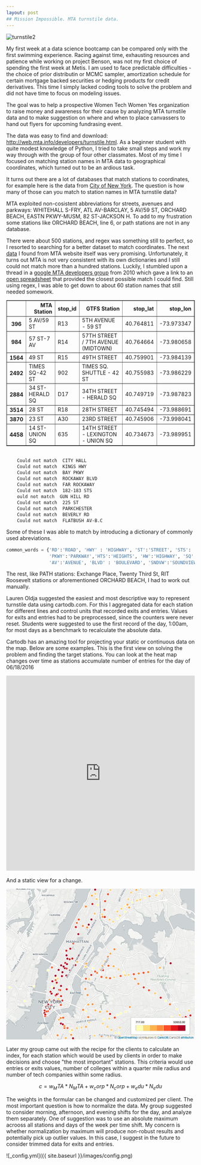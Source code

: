 ```yaml
---
layout: post
## Mission Impossible. MTA turnstile data.
---
```

![turnstile2](https://farm8.staticflickr.com/7541/15217776574_846f1afdc4_b.jpg)

My first week at a data science bootcamp can be compared only with the first swimming experience. Racing against time, exhausting resources and patience while working on project Benson, was not my first choice of spending the first week at Metis. I am used to face predictable difficulties  - the choice of prior distributin or MCMC sampler, amortization schedule for certain mortgage backed securities or hedging products for credit derivatives. This time I simply lacked coding tools to solve the problem and did not have time to focus on modeling issues.

The goal was to help a prospective Women Tech Women Yes organization to raise money and awareness for their cause by analyzing MTA turnstile data and to make suggestion on where and when to place canvassers to hand out flyers for upcoming fundrasing event.

The data was easy to find and download: http://web.mta.info/developers/turnstile.html. As a beginner student with quite modest knowledge of Python, I tried to take small steps and work my way through with the group of four other classmates. Most of my time I focused on matching station names in MTA data to geographical coordinates, which turned out to be an ardious task.

It turns out there are a lot of databases that match stations to coordinates, for example here is the data from [City of New York](https://data.cityofnewyork.us/Transportation/Subway-Entrances/drex-xx56). The question is how many of those can you match to station names in MTA turnstile data? 

MTA exploited non-cosistent abbreviations for streets, avenues and parkways: WHITEHALL S-FRY, ATL AV-BARCLAY, 5 AV/59 ST, ORCHARD BEACH, EASTN PKWY-MUSM, 82 ST-JACKSON H. To add to my frustration some stations like ORCHARD BEACH, line 6, or path stations are not in any database.

There were about 500 stations, and regex was something still to perfect, so I resorted to searching for a better dataset to match coordinates. The next [data]([http://web.mta.info/developers/sbwy_entrance.html) I found from MTA website itself was very promising. Unfortunately, it turns out MTA is not very consistent with its own dictionaries and I still could not match more than a hundred stations. Luckily, I stumbled upon a thread in a [google MTA developers group](https://groups.google.com/forum/#!topic/mtadeveloperresources/rUnkyRQDN3s) from 2010 which gave a link to an [open spreadsheet](https://docs.google.com/spreadsheets/d/10sz0xWODQ02Kemx6ovS0NLQ_gA0YV9YQtdD7uiCcyjI/edit?hl=en&authkey=CMTzrvwE#gid=4) that provided the closest possible match I could find. Still using regex, I was able to get down to about 60 station names that still needed somework.

<div>
<table border="1" class="dataframe">
  <thead>
    <tr style="text-align: right;">
      <th></th>
      <th>MTA Station</th>
      <th>stop_id</th>
      <th>GTFS Station</th>
      <th>stop_lat</th>
      <th>stop_lon</th>
    </tr>
  </thead>
  <tbody>
    <tr>
      <th>396</th>
      <td>5 AV/59 ST</td>
      <td>R13</td>
      <td>5TH AVENUE - 59 ST</td>
      <td>40.764811</td>
      <td>-73.973347</td>
    </tr>
    <tr>
      <th>984</th>
      <td>57 ST-7 AV</td>
      <td>R14</td>
      <td>57TH STREET / 7TH AVENUE (MIDTOWN)</td>
      <td>40.764664</td>
      <td>-73.980658</td>
    </tr>
    <tr>
      <th>1564</th>
      <td>49 ST</td>
      <td>R15</td>
      <td>49TH STREET</td>
      <td>40.759901</td>
      <td>-73.984139</td>
    </tr>
    <tr>
      <th>2492</th>
      <td>TIMES SQ-42 ST</td>
      <td>902</td>
      <td>TIMES  SQ. SHUTTLE - 42 ST</td>
      <td>40.755983</td>
      <td>-73.986229</td>
    </tr>
    <tr>
      <th>2884</th>
      <td>34 ST-HERALD SQ</td>
      <td>D17</td>
      <td>34TH STREET - HERALD SQ</td>
      <td>40.749719</td>
      <td>-73.987823</td>
    </tr>
    <tr>
      <th>3514</th>
      <td>28 ST</td>
      <td>R18</td>
      <td>28TH STREET</td>
      <td>40.745494</td>
      <td>-73.988691</td>
    </tr>
    <tr>
      <th>3870</th>
      <td>23 ST</td>
      <td>A30</td>
      <td>23RD STREET</td>
      <td>40.745906</td>
      <td>-73.998041</td>
    </tr>
    <tr>
      <th>4458</th>
      <td>14 ST-UNION SQ</td>
      <td>635</td>
      <td>14TH STREET - LEXINGTON - UNION SQ</td>
      <td>40.734673</td>
      <td>-73.989951</td>
    </tr>
  </tbody>
</table>
</div>


```

    Could not match  CITY HALL
    Could not match  KINGS HWY
    Could not match  BAY PKWY
    Could not match  ROCKAWAY BLVD
    Could not match  FAR ROCKAWAY
    Could not match  182-183 STS
    ould not match  GUN HILL RD
    Could not match  225 ST
    Could not match  PARKCHESTER
    Could not match  BEVERLY RD
    Could not match  FLATBUSH AV-B.C

```

Some of these I was able to match by introducing a dictionary of commonly used abreviations.

```python
common_words = {'RD':'ROAD', 'HWY' : 'HIGHWAY', 'ST':'STREET', 'STS': ' STREET',
                'PKWY':'PARKWAY','HTS':'HEIGHTS', 'HW':'HIGHWAY', 'SQ':'SQUARE', 
                'AV':'AVENUE', 'BLVD' : 'BOULEVARD', 'SNDVW':'SOUNDVIEW', 'B.C':'BROOKLYN COLLEGE'}

```

The rest, like PATH stations: Exchange Place, Twenty Third St, RIT Roosevelt stations or aforementioned ORCHARD BEACH, I had to work out manually.


Lauren Oldja suggested the easiest and most descriptive way to represent turnstile data using cartodb.com. For this I aggregated data for each station for different lines and control units that recorded exits and entries. Values for exits and entries had to be preprocessed, since the counters were never reset. Students were suggested to use the first record of the day, 1:00am, for most days as a benchmark to recalculate the absolute data.

Cartodb has an amazing tool for projecting your static or continuous data on the map. Below are some examples. This is the first view on solving the problem and finding the target stations. You can look at the heat map changes over time as stations accumulate number of entries for the day of 06/18/2016

<iframe width="100%" height="520" frameborder="0" src="https://jpiterbarg.cartodb.com/viz/5d964966-43a9-11e6-8279-0ea31932ec1d/embed_map" allowfullscreen webkitallowfullscreen mozallowfullscreen oallowfullscreen msallowfullscreen></iframe>

And a static view for a change.

![cartodbmap2](https://github.com/jpiter/jpiter.github.io/blob/master/_posts/mta_160618_1_by_jpiterbarg_07_06_2016_03_18_44%20(1).png)


Later my group came out with the recipe for the clients to calculate an index, for each station which would be used by clients in order to make decisions and choose "the most important" stations. This criteria would use entries or exits values, number of colleges within a quarter mile radius and number of tech companies within some radius.

$$c =w_MTA * N_MTA + w_corp * N_corp + w_edu * N_edu$$


The weights in the formular can be changed and customized per client. The most important question is how to normalize the data. My group suggested to consider morning, afternoon, and evening shifts for the day, and analyze them separately. One of suggestion was to use an absolute maximum acrooss all stations and days of the week per time shift. My concern is whether normalization by maximum will produce non-robust results and potentially pick up outlier values. In this case, I suggest in the future to consider trimmed data for exits and entries.


![_config.yml]({{ site.baseurl }}/images/config.png)

